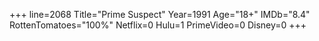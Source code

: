 +++
line=2068
Title="Prime Suspect"
Year=1991
Age="18+"
IMDb="8.4"
RottenTomatoes="100%"
Netflix=0
Hulu=1
PrimeVideo=0
Disney=0
+++

